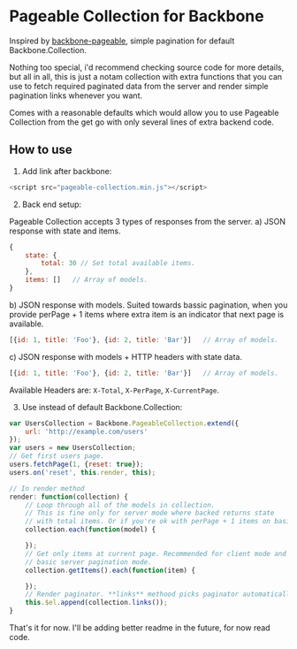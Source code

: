 # Pageable Collection for Backbone

Inspired by [backbone-pageable](https://github.com/wyuenho/backbone-pageable), simple pagination for default Backbone.Collection.

Nothing too special, i'd recommend checking source code for more details, but all in all, this is just a
notam collection with extra functions that you can use to fetch required paginated data from the server and
render simple pagination links whenever you want.

Comes with a reasonable defaults which would allow you to use Pageable Collection from the get go with
only several lines of extra backend code.

## How to use

1. Add link after backbone:

````javascript
<script src="pageable-collection.min.js"></script>
````

2. Back end setup:

Pageable Collection accepts 3 types of responses from the server.
a) JSON response with state and items.

````js
{
	state: {
		total: 30 // Set total available items.
	},
	items: []   // Array of models.
}
````

b) JSON response with models. Suited towards bassic pagination, when you provide
perPage + 1 items where extra item is an indicator that next page is available.

````js
[{id: 1, title: 'Foo'}, {id: 2, title: 'Bar'}]   // Array of models.
````

c) JSON response with models + HTTP headers with state data.

````js
[{id: 1, title: 'Foo'}, {id: 2, title: 'Bar'}]   // Array of models.
````
Available Headers are: `X-Total`, `X-PerPage`, `X-CurrentPage`.

3. Use instead of default Backbone.Collection:

````javascript
var UsersCollection = Backbone.PageableCollection.extend({
	url: 'http://example.com/users'
});
var users = new UsersCollection;
// Get first users page.
users.fetchPage(1, {reset: true});
users.on('reset', this.render, this);

// In render method
render: function(collection) {
	// Loop through all of the models in collection.
	// This is fine only for server mode where backed returns state
	// with total items. Or if you're ok with perPage + 1 items on basic pagination mode.
	collection.each(function(model) {

	});
	// Get only items at current page. Recommended for client mode and
	// basic server pagination mode.
	collection.getItems().each(function(item) {

	});
	// Render paginator. **links** methood picks paginator automatically based on state.
	this.$el.append(collection.links());
}
````

That's it for now. I'll be adding better readme in the future, for now read code.
